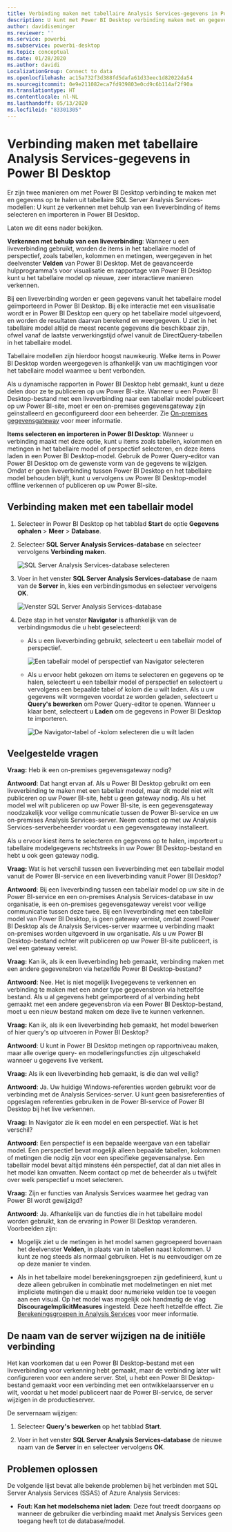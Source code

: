 ```yaml
---
title: Verbinding maken met tabellaire Analysis Services-gegevens in Power BI Desktop
description: U kunt met Power BI Desktop verbinding maken met en gegevens ophalen uit tabellaire SQL Server Analysis Services-modellen door ofwel een liveverbinding te gebruiken ofwel door items te selecteren en importeren in Power BI Desktop.
author: davidiseminger
ms.reviewer: ''
ms.service: powerbi
ms.subservice: powerbi-desktop
ms.topic: conceptual
ms.date: 01/28/2020
ms.author: davidi
LocalizationGroup: Connect to data
ms.openlocfilehash: ac15a732f3d388fd5dafa61d33eec1d82022da54
ms.sourcegitcommit: 0e9e211082eca7fd939803e0cd9c6b114af2f90a
ms.translationtype: HT
ms.contentlocale: nl-NL
ms.lasthandoff: 05/13/2020
ms.locfileid: "83301305"
---
```

# <a name="connect-to-analysis-services-tabular-data-in-power-bi-desktop"></a>Verbinding maken met tabellaire Analysis Services-gegevens in Power BI Desktop
Er zijn twee manieren om met Power BI Desktop verbinding te maken met en gegevens op te halen uit tabellaire SQL Server Analysis Services-modellen: U kunt ze verkennen met behulp van een liveverbinding of items selecteren en importeren in Power BI Desktop.

Laten we dit eens nader bekijken.

**Verkennen met behulp van een liveverbinding**: Wanneer u een liveverbinding gebruikt, worden de items in het tabellaire model of perspectief, zoals tabellen, kolommen en metingen, weergegeven in het deelvenster **Velden** van Power BI Desktop. Met de geavanceerde hulpprogramma's voor visualisatie en rapportage van Power BI Desktop kunt u het tabellaire model op nieuwe, zeer interactieve manieren verkennen.

Bij een liveverbinding worden er geen gegevens vanuit het tabellaire model geïmporteerd in Power BI Desktop. Bij elke interactie met een visualisatie wordt er in Power BI Desktop een query op het tabellaire model uitgevoerd, en worden de resultaten daarvan berekend en weergegeven. U ziet in het tabellaire model altijd de meest recente gegevens die beschikbaar zijn, ofwel vanaf de laatste verwerkingstijd ofwel vanuit de DirectQuery-tabellen in het tabellaire model. 

Tabellaire modellen zijn hierdoor hoogst nauwkeurig. Welke items in Power BI Desktop worden weergegeven is afhankelijk van uw machtigingen voor het tabellaire model waarmee u bent verbonden.

Als u dynamische rapporten in Power BI Desktop hebt gemaakt, kunt u deze delen door ze te publiceren op uw Power BI-site. Wanneer u een Power BI Desktop-bestand met een liveverbinding naar een tabellair model publiceert op uw Power BI-site, moet er een on-premises gegevensgateway zijn geïnstalleerd en geconfigureerd door een beheerder. Zie [On-premises gegevensgateway](service-gateway-onprem.md) voor meer informatie.

**Items selecteren en importeren in Power BI Desktop**: Wanneer u verbinding maakt met deze optie, kunt u items zoals tabellen, kolommen en metingen in het tabellaire model of perspectief selecteren, en deze items laden in een Power BI Desktop-model. Gebruik de Power Query-editor van Power BI Desktop om de gewenste vorm van de gegevens te wijzigen. Omdat er geen liveverbinding tussen Power BI Desktop en het tabellaire model behouden blijft, kunt u vervolgens uw Power BI Desktop-model offline verkennen of publiceren op uw Power BI-site.

## <a name="to-connect-to-a-tabular-model"></a>Verbinding maken met een tabellair model
1. Selecteer in Power BI Desktop op het tabblad **Start** de optie **Gegevens ophalen** > **Meer** > **Database**.
   
1. Selecteer **SQL Server Analysis Services-database** en selecteer vervolgens **Verbinding maken**.
   
   ![SQL Server Analysis Services-database selecteren](media/desktop-analysis-services-tabular-data/pbid_sqlas_getdata_as.png)
3. Voer in het venster **SQL Server Analysis Services-database** de naam van de **Server** in, kies een verbindingsmodus en selecteer vervolgens **OK**.
   
   ![Venster SQL Server Analysis Services-database](media/desktop-analysis-services-tabular-data/pbid_sqlas_getdata_as_server.png)
4. Deze stap in het venster **Navigator** is afhankelijk van de verbindingsmodus die u hebt geselecteerd:

   - Als u een liveverbinding gebruikt, selecteert u een tabellair model of perspectief.
  
      ![Een tabellair model of perspectief van Navigator selecteren](media/desktop-analysis-services-tabular-data/pbid_sqlas_getdata_as_live.png)
   - Als u ervoor hebt gekozen om items te selecteren en gegevens op te halen, selecteert u een tabellair model of perspectief en selecteert u vervolgens een bepaalde tabel of kolom die u wilt laden. Als u uw gegevens wilt vormgeven voordat ze worden geladen, selecteert u **Query's bewerken** om Power Query-editor te openen. Wanneer u klaar bent, selecteert u **Laden** om de gegevens in Power BI Desktop te importeren.

      ![De Navigator-tabel of -kolom selecteren die u wilt laden](media/desktop-analysis-services-tabular-data/pbid_sqlas_getdata_as_select.png)

## <a name="frequently-asked-questions"></a>Veelgestelde vragen
**Vraag:** Heb ik een on-premises gegevensgateway nodig?

**Antwoord**: Dat hangt ervan af. Als u Power BI Desktop gebruikt om een liveverbinding te maken met een tabellair model, maar dit model niet wilt publiceren op uw Power BI-site, hebt u geen gateway nodig. Als u het model wel wilt publiceren op uw Power BI-site, is een gegevensgateway noodzakelijk voor veilige communicatie tussen de Power BI-service en uw on-premises Analysis Services-server. Neem contact op met uw Analysis Services-serverbeheerder voordat u een gegevensgateway installeert.

Als u ervoor kiest items te selecteren en gegevens op te halen, importeert u tabellaire modelgegevens rechtstreeks in uw Power BI Desktop-bestand en hebt u ook geen gateway nodig.

**Vraag:** Wat is het verschil tussen een liveverbinding met een tabellair model vanuit de Power BI-service en een liveverbinding vanuit Power BI Desktop?

**Antwoord**: Bij een liveverbinding tussen een tabellair model op uw site in de Power BI-service en een on-premises Analysis Services-database in uw organisatie, is een on-premises gegevensgateway vereist voor veilige communicatie tussen deze twee. Bij een liveverbinding met een tabellair model van Power BI Desktop, is geen gateway vereist, omdat zowel Power BI Desktop als de Analysis Services-server waarmee u verbinding maakt on-premises worden uitgevoerd in uw organisatie. Als u uw Power BI Desktop-bestand echter wilt publiceren op uw Power BI-site publiceert, is wel een gateway vereist.

**Vraag:** Kan ik, als ik een liveverbinding heb gemaakt, verbinding maken met een andere gegevensbron via hetzelfde Power BI Desktop-bestand?

**Antwoord**: Nee. Het is niet mogelijk livegegevens te verkennen en verbinding te maken met een ander type gegevensbron via hetzelfde bestand. Als u al gegevens hebt geïmporteerd of al verbinding hebt gemaakt met een andere gegevensbron via een Power BI Desktop-bestand, moet u een nieuw bestand maken om deze live te kunnen verkennen.

**Vraag:** Kan ik, als ik een liveverbinding heb gemaakt, het model bewerken of hier query's op uitvoeren in Power BI Desktop?

**Antwoord**: U kunt in Power BI Desktop metingen op rapportniveau maken, maar alle overige query- en modelleringsfuncties zijn uitgeschakeld wanneer u gegevens live verkent.

**Vraag:** Als ik een liveverbinding heb gemaakt, is die dan wel veilig?

**Antwoord**: Ja. Uw huidige Windows-referenties worden gebruikt voor de verbinding met de Analysis Services-server. U kunt geen basisreferenties of opgeslagen referenties gebruiken in de Power BI-service of Power BI Desktop bij het live verkennen.

**Vraag:** In Navigator zie ik een model en een perspectief. Wat is het verschil?

**Antwoord**: Een perspectief is een bepaalde weergave van een tabellair model. Een perspectief bevat mogelijk alleen bepaalde tabellen, kolommen of metingen die nodig zijn voor een specifieke gegevensanalyse. Een tabellair model bevat altijd minstens één perspectief, dat al dan niet alles in het model kan omvatten. Neem contact op met de beheerder als u twijfelt over welk perspectief u moet selecteren.

**Vraag:** Zijn er functies van Analysis Services waarmee het gedrag van Power BI wordt gewijzigd?

**Antwoord**: Ja. Afhankelijk van de functies die in het tabellaire model worden gebruikt, kan de ervaring in Power BI Desktop veranderen. Voorbeelden zijn:
* Mogelijk ziet u de metingen in het model samen gegroepeerd bovenaan het deelvenster **Velden**, in plaats van in tabellen naast kolommen. U kunt ze nog steeds als normaal gebruiken. Het is nu eenvoudiger om ze op deze manier te vinden.

* Als in het tabellaire model berekeningsgroepen zijn gedefinieerd, kunt u deze alleen gebruiken in combinatie met modelmetingen en niet met impliciete metingen die u maakt door numerieke velden toe te voegen aan een visual. Op het model was mogelijk ook handmatig de vlag **DiscourageImplicitMeasures** ingesteld. Deze heeft hetzelfde effect. Zie [Berekeningsgroepen in Analysis Services](https://docs.microsoft.com/analysis-services/tabular-models/calculation-groups#benefits) voor meer informatie.

## <a name="to-change-the-server-name-after-initial-connection"></a>De naam van de server wijzigen na de initiële verbinding
Het kan voorkomen dat u een Power BI Desktop-bestand met een liveverbinding voor verkenning hebt gemaakt, maar de verbinding later wilt configureren voor een andere server. Stel, u hebt een Power BI Desktop-bestand gemaakt voor een verbinding met een ontwikkelaarsserver en u wilt, voordat u het model publiceert naar de Power BI-service, de server wijzigen in de productieserver.

De servernaam wijzigen:

1. Selecteer **Query's bewerken** op het tabblad **Start**.

2. Voer in het venster **SQL Server Analysis Services-database** de nieuwe naam van de **Server** in en selecteer vervolgens **OK**.

   
## <a name="troubleshooting"></a>Problemen oplossen 
De volgende lijst bevat alle bekende problemen bij het verbinden met SQL Server Analysis Services (SSAS) of Azure Analysis Services: 

* **Fout: Kan het modelschema niet laden**: Deze fout treedt doorgaans op wanneer de gebruiker die verbinding maakt met Analysis Services geen toegang heeft tot de database/model.

